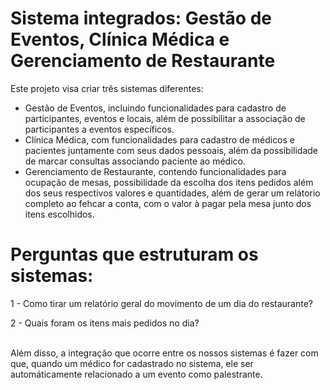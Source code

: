 # Sistema integrados: Gestão de Eventos, Clínica Médica e Gerenciamento de Restaurante 

Este projeto visa criar três sistemas diferentes: <br>
- Gestão de Eventos, incluindo funcionalidades para cadastro de participantes, eventos e locais, além de possibilitar a associação de participantes a eventos específicos.<br>
- Clínica Médica, com funcionalidades para cadastro de médicos e pacientes juntamente com seus dados pessoais, além da possibilidade de marcar consultas associando paciente ao médico. <br>
- Gerenciamento de Restaurante, contendo funcionalidades para ocupação de mesas, possibilidade da escolha dos itens pedidos além dos seus respectivos valores e quantidades, além de gerar um relátorio completo ao fehcar a conta, com o valor à pagar pela mesa junto dos itens escolhidos. <br>

# Perguntas que estruturam os sistemas: <br>

1 - Como tirar um relatório geral do movimento de um dia do restaurante?<br>

2 - Quais foram os itens mais pedidos no dia?<br>

<br>
Além disso, a integração que ocorre entre os nossos sistemas é fazer com que, quando um médico for cadastrado no sistema, ele ser automáticamente relacionado a um evento como palestrante.
